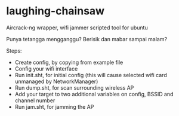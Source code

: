 # laughing-chainsaw
Aircrack-ng wrapper, wifi jammer scripted tool for ubuntu

Punya tetangga mengganggu? Berisik dan mabar sampai malam? 

Steps:
- Create config, by copying from example file
- Config your wifi interface
- Run init.sht, for initial config (this will cause selected wifi card unmanaged by NetworkManager)
- Run dump.sht, for scan surrounding wireless AP
- Add your target to two additional variables on config, BSSID and channel number
- Run jam.sht, for jamming the AP
